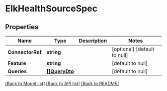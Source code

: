 # ElkHealthSourceSpec

## Properties
Name | Type | Description | Notes
------------ | ------------- | ------------- | -------------
**ConnectorRef** | **string** |  | [optional] [default to null]
**Feature** | **string** |  | [default to null]
**Queries** | [**[]QueryDto**](QueryDTO.md) |  | [default to null]

[[Back to Model list]](../README.md#documentation-for-models) [[Back to API list]](../README.md#documentation-for-api-endpoints) [[Back to README]](../README.md)

